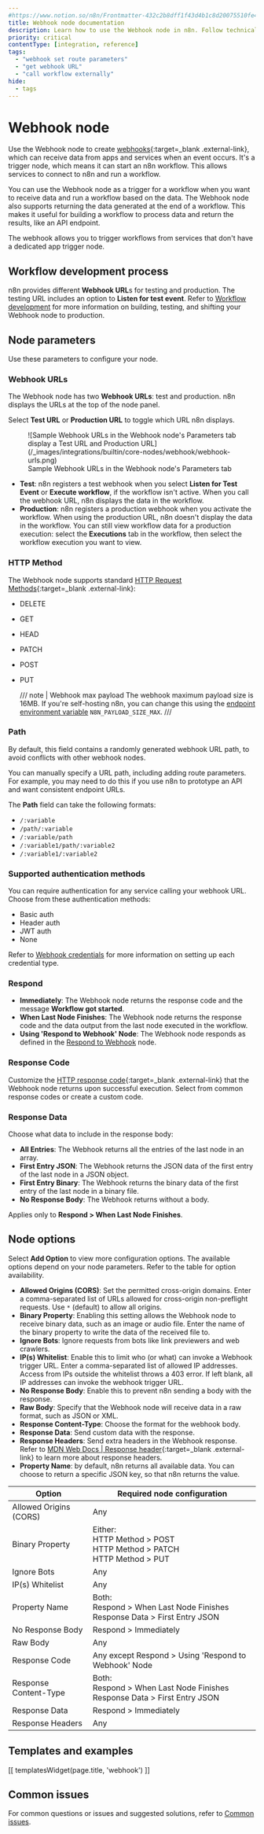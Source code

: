 ```yaml
---
#https://www.notion.so/n8n/Frontmatter-432c2b8dff1f43d4b1c8d20075510fe4
title: Webhook node documentation 
description: Learn how to use the Webhook node in n8n. Follow technical documentation to integrate Webhook node into your workflows.
priority: critical
contentType: [integration, reference]
tags:
  - "webhook set route parameters"
  - "get webhook URL"
  - "call workflow externally"
hide:
  - tags
---
```


# Webhook node

Use the Webhook node to create [webhooks](https://en.wikipedia.org/wiki/Webhook){:target=_blank .external-link}, which can receive data from apps and services when an event occurs. It's a trigger node, which means it can start an n8n workflow. This allows services to connect to n8n and run a workflow.

You can use the Webhook node as a trigger for a workflow when you want to receive data and run a workflow based on the data. The Webhook node also supports returning the data generated at the end of a workflow. This makes it useful for building a workflow to process data and return the results, like an API endpoint.

The webhook allows you to trigger workflows from services that don't have a dedicated app trigger node.

## Workflow development process

n8n provides different **Webhook URL**s for testing and production. The testing URL includes an option to **Listen for test event**. Refer to [Workflow development](/integrations/builtin/core-nodes/n8n-nodes-base.webhook/workflow-development.md) for more information on building, testing, and shifting your Webhook node to production.

## Node parameters

Use these parameters to configure your node.

### Webhook URLs

The Webhook node has two **Webhook URLs**: test and production. n8n displays the URLs at the top of the node panel.

Select **Test URL** or **Production URL** to toggle which URL n8n displays.

<figure markdown="span">
![Sample Webhook URLs in the Webhook node's Parameters tab display a Test URL and Production URL](/_images/integrations/builtin/core-nodes/webhook/webhook-urls.png)
<figcaption>Sample Webhook URLs in the Webhook node's Parameters tab</figcaption>
</figure>

* **Test**: n8n registers a test webhook when you select **Listen for Test Event** or **Execute workflow**, if the workflow isn't active. When you call the webhook URL, n8n displays the data in the workflow.
* **Production**: n8n registers a production webhook when you activate the workflow. When using the production URL, n8n doesn't display the data in the workflow. You can still view workflow data for a production execution: select the **Executions** tab in the workflow, then select the workflow execution you want to view.

### HTTP Method

The Webhook node supports standard [HTTP Request Methods](https://developer.mozilla.org/en-US/docs/Web/HTTP/Methods){:target=_blank .external-link}:

* DELETE
* GET
* HEAD
* PATCH
* POST
* PUT

    /// note | Webhook max payload
	The webhook maximum payload size is 16MB.
  If you're self-hosting n8n, you can change this using the [endpoint environment variable](/hosting/configuration/environment-variables/endpoints.md) `N8N_PAYLOAD_SIZE_MAX`.
	///	

### Path

By default, this field contains a randomly generated webhook URL path, to avoid conflicts with other webhook nodes. 

You can manually specify a URL path, including adding route parameters. For example, you may need to do this if you use n8n to prototype an API and want consistent endpoint URLs.

The **Path** field can take the following formats:

- `/:variable`
- `/path/:variable`
- `/:variable/path`
- `/:variable1/path/:variable2`
- `/:variable1/:variable2`

### Supported authentication methods

You can require authentication for any service calling your webhook URL. Choose from these authentication methods:

- Basic auth
- Header auth
- JWT auth
- None

Refer to [Webhook credentials](/integrations/builtin/credentials/webhook.md) for more information on setting up each credential type.

### Respond

* **Immediately**: The Webhook node returns the response code and the message **Workflow got started**.
* **When Last Node Finishes**: The Webhook node returns the response code and the data output from the last node executed in the workflow.
* **Using 'Respond to Webhook' Node**: The Webhook node responds as defined in the [Respond to Webhook](/integrations/builtin/core-nodes/n8n-nodes-base.respondtowebhook.md) node.

### Response Code

Customize the [HTTP response code](https://developer.mozilla.org/en-US/docs/Web/HTTP/Status){:target=_blank .external-link} that the Webhook node returns upon successful execution. Select from common response codes or create a custom code.

### Response Data

Choose what data to include in the response body:

* **All Entries**: The Webhook returns all the entries of the last node in an array.
* **First Entry JSON**: The Webhook returns the JSON data of the first entry of the last node in a JSON object.
* **First Entry Binary**: The Webhook returns the binary data of the first entry of the last node in a binary file.
* **No Response Body**: The Webhook returns without a body.

Applies only to **Respond > When Last Node Finishes**.

## Node options

Select **Add Option** to view more configuration options. The available options depend on your node parameters. Refer to the table for option availability.

* **Allowed Origins (CORS)**: Set the permitted cross-origin domains. Enter a comma-separated list of URLs allowed for cross-origin non-preflight requests. Use `*` (default) to allow all origins.
* **Binary Property**: Enabling this setting allows the Webhook node to receive binary data, such as an image or audio file. Enter the name of the binary property to write the data of the received file to.
* **Ignore Bots**: Ignore requests from bots like link previewers and web crawlers.
* **IP(s) Whitelist**: Enable this to limit who (or what) can invoke a Webhook trigger URL. Enter a comma-separated list of allowed IP addresses. Access from IPs outside the whitelist throws a 403 error. If left blank, all IP addresses can invoke the webhook trigger URL.
* **No Response Body**: Enable this to prevent n8n sending a body with the response.
* **Raw Body**: Specify that the Webhook node will receive data in a raw format, such as JSON or XML.
* **Response Content-Type**: Choose the format for the webhook body.
* **Response Data**: Send custom data with the response.
* **Response Headers**: Send extra headers in the Webhook response. Refer to [MDN Web Docs | Response header](https://developer.mozilla.org/en-US/docs/Glossary/Response_header){:target=_blank .external-link} to learn more about response headers.
* **Property Name**: by default, n8n returns all available data. You can choose to return a specific JSON key, so that n8n returns the value.

| Option | Required node configuration |
| ------ | --------------------------- | 
| Allowed Origins (CORS) | Any |
| Binary Property | Either: <br />HTTP Method > POST <br /> HTTP Method > PATCH <br /> HTTP Method > PUT |
| Ignore Bots | Any |
| IP(s) Whitelist | Any |
| Property Name | Both: <br /> Respond > When Last Node Finishes <br /> Response Data > First Entry JSON |
| No Response Body | Respond > Immediately |
| Raw Body | Any |
| Response Code | Any except Respond > Using 'Respond to Webhook' Node |
| Response Content-Type | Both: <br /> Respond > When Last Node Finishes <br /> Response Data > First Entry JSON |
| Response Data | Respond > Immediately |
| Response Headers | Any |

## Templates and examples

<!-- see https://www.notion.so/n8n/Pull-in-templates-for-the-integrations-pages-37c716837b804d30a33b47475f6e3780 -->
[[ templatesWidget(page.title, 'webhook') ]]

## Common issues

For common questions or issues and suggested solutions, refer to [Common issues](/integrations/builtin/core-nodes/n8n-nodes-base.webhook/common-issues.md).
